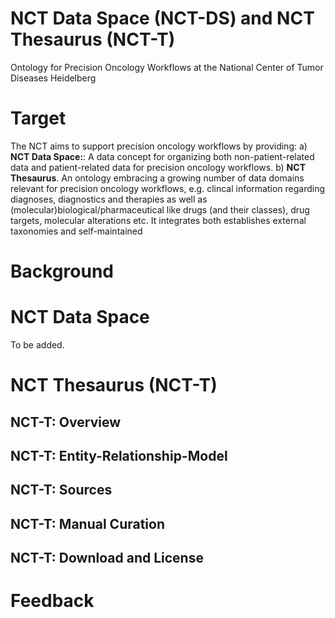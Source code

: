 # NCT Data Space (NCT-DS) and NCT Thesaurus (NCT-T)
Ontology for Precision Oncology Workflows at the National Center of Tumor Diseases Heidelberg

# Target
The NCT aims to support precision oncology workflows by providing: 
a) **NCT Data Space:**: A data concept for organizing both non-patient-related data and patient-related data for precision oncology workflows. 
b) **NCT Thesaurus**. An ontology embracing a growing number of data domains relevant for precision oncology workflows, e.g. clincal information regarding diagnoses, diagnostics and therapies as well as (molecular)biological/pharmaceutical like drugs (and their classes), drug targets, molecular alterations etc. It integrates both establishes external taxonomies and self-maintained 

# Background

# NCT Data Space
To be added.

# NCT Thesaurus (NCT-T)
## NCT-T: Overview

## NCT-T: Entity-Relationship-Model

## NCT-T: Sources

## NCT-T: Manual Curation

## NCT-T: Download and License

# Feedback
